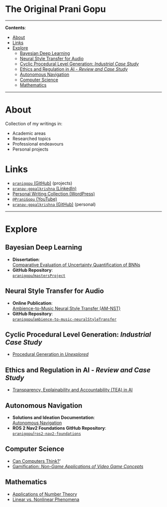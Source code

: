 <h1>The Original Prani Gopu</h1>

---

**Contents**:

- [About](#about)
- [Links](#links)
- [Explore](#explore)
  - [Bayesian Deep Learning](#bayesian-deep-learning)
  - [Neural Style Transfer for Audio](#neural-style-transfer-for-audio)
  - [Cyclic Procedural Level Generation: *Industrial Case Study*](#cyclic-procedural-level-generation-industrial-case-study)
  - [Ethics and Regulation in AI - *Review and Case Study*](#ethics-and-regulation-in-ai---review-and-case-study)
  - [Autonomous Navigation](#autonomous-navigation)
  - [Computer Science](#computer-science)
  - [Mathematics](#mathematics)

---

# About
Collection of my writings in:

- Academic areas
- Researched topics
- Professional endeavours
- Personal projects

# Links
- [`pranigopu` (GitHub)](https://github.com/pranigopu) (projects)
- [`pranav-gopalkrishna` (LinkedIn)](https://www.linkedin.com/in/pranav-gopalkrishna)
- [Personal Writing Collection (WordPress)](https://pranigopu.wordpress.com/)
- [`@PraniGopu` (YouTube)](https://www.youtube.com/@PraniGopu)
- [`pranav-gopalkrishna` (GitHub)](https://github.com/pranav-gopalkrishna) (personal)

---

# Explore
## Bayesian Deep Learning
- **Dissertation**: <br> [Comparative Evaluation of Uncertainty Quantification of BNNs](https://pranigopu.github.io/comparative-evaluation-of-uncertainty-quantification-of-bnns.pdf)
- **GitHub Repository**: <br> [`pranigopu`/`mastersProject`](https://github.com/pranigopu/mastersProject)

## Neural Style Transfer for Audio
- **Online Publication**: <br> [Ambience-to-Music Neural Style Transfer (AM-NST)](https://app.readytensor.ai/publications/ambiencetomusic-neural-style-transfer-amnst-2CirVDc5nt0b)
- **GitHub Repository**: <br> [`pranigopu`/`ambience-to-music-neuralStyleTransfer`](https://github.com/pranigopu/ambience-to-music-neuralStyleTransfer)

## Cyclic Procedural Level Generation: *Industrial Case Study*
- [Procedural Generation in _Unexplored_](https://pranigopu.github.io/procedural-generation-in-unexplored.pdf)

## Ethics and Regulation in AI - *Review and Case Study*
- [Transparency, Explainability and Accountability (TEA) in AI](https://pranigopu.github.io/report-on-transparency-explainability-and-accountability-in-ai.pdf)

## Autonomous Navigation
- **Solutions and Ideation Documentation**: <br> [Autonomous Navigation](https://pranigopu.github.io/autonomous-navigation/)
- **ROS 2 Nav2 Foundations GitHub Repository**: <br> [`pranigopu`/`ros2-nav2-foundations`](https://github.com/pranigopu/ros2-nav2-foundations)

## Computer Science
- [Can Computers Think?](https://pranigopu.github.io/can-computers-think.html)'
- [Gamification: _Non-Game Applications of Video Game Concepts_](https://pranigopu.github.io/gamification.html)

## Mathematics
- [Applications of Number Theory](https://pranigopu.github.io/applications-of-number-theory/main.html)
- [Linear vs. Nonlinear Phenomena](https://pranigopu.github.io/linear-vs-nonlinear-phenomena.html)